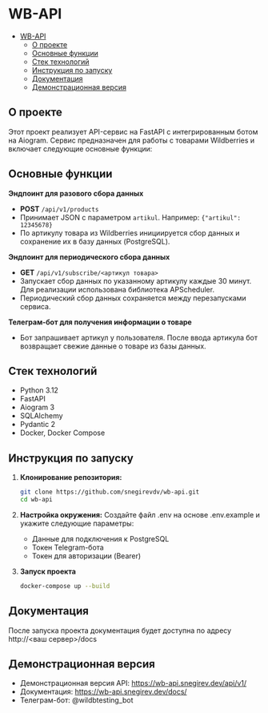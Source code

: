 # WB-API

- [WB-API](#wb-api)
  - [О проекте](#о-проекте)
  - [Основные функции](#основные-функции)
  - [Стек технологий](#стек-технологий)
  - [Инструкция по запуску](#инструкция-по-запуску)
  - [Документация](#документация)
  - [Демонстрационная версия](#демонстрационная-версия)


## О проекте
Этот проект реализует API-сервис на FastAPI с интегрированным ботом на Aiogram. Сервис предназначен для работы с товарами Wildberries и включает следующие основные функции:

## Основные функции
**Эндпоинт для разового сбора данных**
- **POST** `/api/v1/products`
- Принимает JSON с параметром `artikul`. Например: ```{"artikul": 12345678}```
- По артикулу товара из Wildberries инициируется сбор данных и сохранение их в базу данных (PostgreSQL).

**Эндпоинт для периодического сбора данных**
- **GET** `/api/v1/subscribe/<артикул товара>`
- Запускает сбор данных по указанному артикулу каждые 30 минут. Для реализации использована библиотека APScheduler.
- Периодический сбор данных сохраняется между перезапусками сервиса.

**Телеграм-бот для получения информации о товаре**
- Бот запрашивает артикул у пользователя. После ввода артикула бот возвращает свежие данные о товаре из базы данных.

## Стек технологий
   - Python 3.12
   - FastAPI
   - Aiogram 3
   - SQLAlchemy
   - Pydantic 2
   - Docker, Docker Compose

## Инструкция по запуску

1. **Клонирование репозитория:**
   ```bash
   git clone https://github.com/snegirevdv/wb-api.git
   cd wb-api
   ```
2. **Настройка окружения:**
   Создайте файл .env на основе .env.example и укажите следующие параметры:
    - Данные для подключения к PostgreSQL
    - Токен Telegram-бота
    - Токен для авторизации (Bearer)
  
3. **Запуск проекта**
    ```bash
    docker-compose up --build
    ```

## Документация
После запуска проекта документация будет доступна по адресу http://<ваш сервер>/docs

## Демонстрационная версия
- Демонстрационная версия API: https://wb-api.snegirev.dev/api/v1/
- Документация: https://wb-api.snegirev.dev/docs/
- Телеграм-бот: @wildbtesting_bot